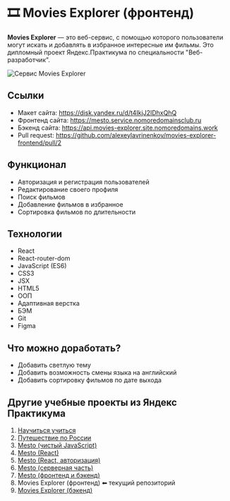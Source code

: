 # 🎞️ Movies Explorer (фронтенд)
**Movies Explorer** — это веб-сервис, с помощью которого пользователи могут искать и добавлять в избранное интересные им фильмы. Это дипломный проект Яндекс.Практикума по специальности "Веб-разработчик".

![Сервис Movies Explorer](https://user-images.githubusercontent.com/100028583/220186543-8d8f2041-47a3-4f82-adc0-31066b84f7ed.png)

## Ссылки
* Макет сайта: https://disk.yandex.ru/d/t4IkjJ2IDhxQhQ
* Фронтенд сайта: https://mesto.service.nomoredomainsclub.ru
* Бэкенд сайта: https://api.movies-explorer.site.nomoredomains.work
* Pull request: https://github.com/alexeylavrinenkov/movies-explorer-frontend/pull/2

## Функционал
* Авторизация и регистрация пользователей
* Редактирование своего профиля
* Поиск фильмов
* Добавление фильмов в избранное
* Сортировка фильмов по длительности

## Технологии
* React
* React-router-dom
* JavaScript (ES6)
* CSS3
* JSX
* HTML5
* ООП
* Адаптивная верстка
* БЭМ
* Git
* Figma

## Что можно доработать?
* Добавить светлую тему
* Добавить возможность смены языка на английский
* Добавить сортировку фильмов по дате выхода

## Другие учебные проекты из Яндекс Практикума
1. [Научиться учиться](https://github.com/alexeylavrinenkov/how-to-learn)
2. [Путешествие по России](https://github.com/alexeylavrinenkov/russian-travel)
3. [Mesto (чистый JavaScript)](https://github.com/alexeylavrinenkov/mesto)
4. [Mesto (React)](https://github.com/alexeylavrinenkov/mesto-react)
5. [Mesto (React, авторизация)](https://github.com/alexeylavrinenkov/react-mesto-auth)
6. [Mesto (серверная часть)](https://github.com/alexeylavrinenkov/express-mesto-gha)
7. [Mesto (фронтенд и бэкенд)](https://github.com/alexeylavrinenkov/react-mesto-api-full)
8. Movies Explorer (фронтенд) ⬅ текущий репозиторий
9. [Movies Explorer (бэкенд)](https://github.com/alexeylavrinenkov/movies-explorer-api)
